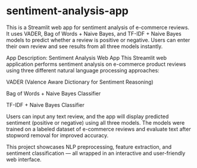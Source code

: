 # sentiment-analysis-app
This is a Streamlit web app for sentiment analysis of e-commerce reviews. It uses VADER, Bag of Words + Naive Bayes, and TF-IDF + Naive Bayes models to predict whether a review is positive or negative. Users can enter their own review and see results from all three models instantly.

App Description: Sentiment Analysis Web App
This Streamlit web application performs sentiment analysis on e-commerce product reviews using three different natural language processing approaches:

VADER (Valence Aware Dictionary for Sentiment Reasoning)

Bag of Words + Naive Bayes Classifier

TF-IDF + Naive Bayes Classifier

Users can input any text review, and the app will display predicted sentiment (positive or negative) using all three models. The models were trained on a labeled dataset of e-commerce reviews and evaluate text after stopword removal for improved accuracy.

This project showcases NLP preprocessing, feature extraction, and sentiment classification — all wrapped in an interactive and user-friendly web interface.
